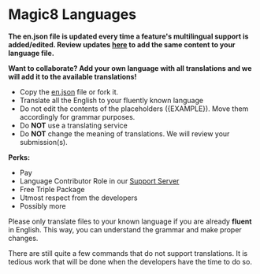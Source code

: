 # Magic8 Languages

**The en.json file is updated every time a feature's multilingual support is added/edited. Review updates [here](https://github.com/Fyrlex/Magic8-Languages/commits/master/languages/en.json) to add the same content to your language file.**

**Want to collaborate? Add your own language with all translations and we will add it to the available translations!**
- Copy the [en.json](https://github.com/Fyrlex/Magic8-Languages/blob/master/languages/en.json) file or fork it.
- Translate all the English to your fluently known language
- Do not edit the contents of the placeholders ({EXAMPLE}). Move them accordingly for grammar purposes.
- Do **NOT** use a translating service
- Do **NOT** change the meaning of translations. We will review your submission(s).

**Perks:**
- Pay
- Language Contributor Role in our [Support Server](https://discord.gg/bUUggyCjvp)
- Free Triple Package
- Utmost respect from the developers
- Possibly more

Please only translate files to your known language if you are already **fluent** in English. This way, you can understand the grammar and make proper changes.

There are still quite a few commands that do not support translations. It is tedious work that will be done when the developers have the time to do so.
